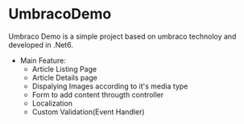 # UmbracoDemo

Umbraco Demo 
is a simple project based on umbraco technoloy and developed in .Net6.
- Main Feature:
   - Article Listing Page
   - Article Details page
   - Dispalying Images according to it's media type
   - Form to add content througth controller
   - Localization
   - Custom Validation(Event Handler)
